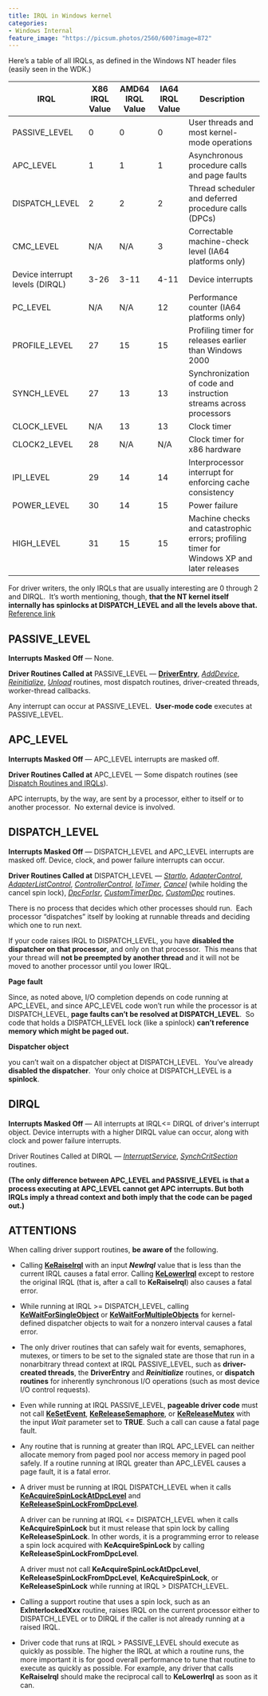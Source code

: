 ```yaml
---
title: IRQL in Windows kernel
categories:
- Windows Internal
feature_image: "https://picsum.photos/2560/600?image=872"
---
```

<!-- more -->

Here’s a table of all IRQLs, as defined in the Windows NT header files (easily seen in the WDK.)  

| **IRQL**                        | **X86 IRQL Value** | **AMD64** **IRQL Value** | **IA64 IRQL Value** | **Description**                                              |
| ------------------------------- | ------------------ | ------------------------ | ------------------- | ------------------------------------------------------------ |
| PASSIVE_LEVEL                   | 0                  | 0                        | 0                   | User threads and most kernel-mode operations                 |
| APC_LEVEL                       | 1                  | 1                        | 1                   | Asynchronous procedure calls and page faults                 |
| DISPATCH_LEVEL                  | 2                  | 2                        | 2                   | Thread scheduler and deferred procedure calls (DPCs)         |
| CMC_LEVEL                       | N/A                | N/A                      | 3                   | Correctable machine-check level (IA64 platforms only)        |
| Device interrupt levels (DIRQL) | 3-26               | 3-11                     | 4-11                | Device interrupts                                            |
| PC_LEVEL                        | N/A                | N/A                      | 12                  | Performance counter (IA64 platforms only)                    |
| PROFILE_LEVEL                   | 27                 | 15                       | 15                  | Profiling timer for releases earlier than Windows 2000       |
| SYNCH_LEVEL                     | 27                 | 13                       | 13                  | Synchronization of code and instruction streams across processors |
| CLOCK_LEVEL                     | N/A                | 13                       | 13                  | Clock timer                                                  |
| CLOCK2_LEVEL                    | 28                 | N/A                      | N/A                 | Clock timer for x86 hardware                                 |
| IPI_LEVEL                       | 29                 | 14                       | 14                  | Interprocessor interrupt for enforcing cache consistency     |
| POWER_LEVEL                     | 30                 | 14                       | 15                  | Power failure                                                |
| HIGH_LEVEL                      | 31                 | 15                       | 15                  | Machine checks and catastrophic errors; profiling timer for Windows XP and later releases |

For driver writers, the only IRQLs that are usually interesting are 0 through 2 and DIRQL.  It’s worth mentioning, though, **that the NT kernel itself internally has spinlocks at DISPATCH_LEVEL and all the levels above that.** [Reference link](https://blogs.msdn.microsoft.com/doronh/2010/02/02/what-is-irql/)

## PASSIVE_LEVEL

**Interrupts Masked Off** — None.

**Driver Routines Called at** PASSIVE_LEVEL — [**DriverEntry**](https://msdn.microsoft.com/library/windows/hardware/ff544113), [*AddDevice*](https://msdn.microsoft.com/library/windows/hardware/ff540521), [*Reinitialize*](https://msdn.microsoft.com/library/windows/hardware/ff561022), [*Unload*](https://msdn.microsoft.com/library/windows/hardware/ff564886) routines, most dispatch routines, driver-created threads, worker-thread callbacks.

Any interrupt can occur at PASSIVE_LEVEL.  **User-mode code** executes at PASSIVE_LEVEL. 

## APC_LEVEL

**Interrupts Masked Off** — APC_LEVEL interrupts are masked off.

**Driver Routines Called at** APC_LEVEL — Some dispatch routines (see [Dispatch Routines and IRQLs](https://docs.microsoft.com/en-us/windows-hardware/drivers/kernel/dispatch-routines-and-irqls)).

APC interrupts, by the way, are sent by a processor, either to itself or to another processor.  No external device is involved. 

## DISPATCH_LEVEL

**Interrupts Masked Off** — DISPATCH_LEVEL and APC_LEVEL interrupts are masked off. Device, clock, and power failure interrupts can occur.

**Driver Routines Called at** DISPATCH_LEVEL — [*StartIo*](https://msdn.microsoft.com/library/windows/hardware/ff563858), [*AdapterControl*](https://msdn.microsoft.com/library/windows/hardware/ff540504), [*AdapterListControl*](https://msdn.microsoft.com/library/windows/hardware/ff540513), [*ControllerControl*](https://msdn.microsoft.com/library/windows/hardware/ff542049), [*IoTimer*](https://msdn.microsoft.com/library/windows/hardware/ff550381), [*Cancel*](https://msdn.microsoft.com/library/windows/hardware/ff540742) (while holding the cancel spin lock), [*DpcForIsr*](https://msdn.microsoft.com/library/windows/hardware/ff544079), [*CustomTimerDpc*](https://msdn.microsoft.com/library/windows/hardware/ff542983), [*CustomDpc*](https://msdn.microsoft.com/library/windows/hardware/ff542972) routines.

There is no process that decides which other processes should run.  Each processor “dispatches” itself by looking at runnable threads and deciding which one to run next.  

If your code raises IRQL to DISPATCH_LEVEL, you have **disabled the dispatcher on that processor**, and only on that processor.  This means that your thread will **not be preempted by another thread** and it will not be moved to another processor until you lower IRQL. 

**Page fault**

Since, as noted above, I/O completion depends on code running at APC_LEVEL, and since APC_LEVEL code won’t run while the processor is at DISPATCH_LEVEL, **page faults can’t be resolved at DISPATCH_LEVEL**.  So code that holds a DISPATCH_LEVEL lock (like a spinlock) **can’t reference memory which might be paged out.** 

**Dispatcher object**

you can’t wait on a dispatcher object at DISPATCH_LEVEL.  You’ve already **disabled the dispatcher**.  Your only choice at DISPATCH_LEVEL is a **spinlock**. 

## DIRQL

**Interrupts Masked Off** — All interrupts at IRQL<= DIRQL of driver's interrupt object. Device interrupts with a higher DIRQL value can occur, along with clock and power failure interrupts.

Driver Routines Called at DIRQL — [*InterruptService*](https://msdn.microsoft.com/library/windows/hardware/ff547958), [*SynchCritSection*](https://msdn.microsoft.com/library/windows/hardware/ff563928) routines.

**(The only difference between APC_LEVEL and PASSIVE_LEVEL is that a process executing at APC_LEVEL cannot get APC interrupts. But both IRQLs imply a thread context and both imply that the code can be paged out.)**

## ATTENTIONS

When calling driver support routines, **be aware of** the following.

- Calling [**KeRaiseIrql**](https://msdn.microsoft.com/library/windows/hardware/ff553079) with an input ***NewIrql*** value that is less than the current IRQL causes a fatal error. Calling [**KeLowerIrql**](https://msdn.microsoft.com/library/windows/hardware/ff552968) except to restore the original IRQL (that is, after a call to **KeRaiseIrql**) also causes a fatal error.

- While running at IRQL >= DISPATCH_LEVEL, calling [**KeWaitForSingleObject**](https://msdn.microsoft.com/library/windows/hardware/ff553350) or [**KeWaitForMultipleObjects**](https://msdn.microsoft.com/library/windows/hardware/ff553324) for kernel-defined dispatcher objects to wait for a nonzero interval causes a fatal error.

- The only driver routines that can safely wait for events, semaphores, mutexes, or timers to be set to the signaled state are those that run in a nonarbitrary thread context at IRQL PASSIVE_LEVEL, such as **driver-created threads**, the **DriverEntry** and ***Reinitialize*** routines, or **dispatch routines** for inherently synchronous I/O operations (such as most device I/O control requests).

- Even while running at IRQL PASSIVE_LEVEL, **pageable driver code** must not call [**KeSetEvent**](https://msdn.microsoft.com/library/windows/hardware/ff553253), [**KeReleaseSemaphore**](https://msdn.microsoft.com/library/windows/hardware/ff553143), or [**KeReleaseMutex**](https://msdn.microsoft.com/library/windows/hardware/ff553140) with the input *Wait* parameter set to **TRUE**. Such a call can cause a fatal page fault.

- Any routine that is running at greater than IRQL APC_LEVEL can neither allocate memory from paged pool nor access memory in paged pool safely. If a routine running at IRQL greater than APC_LEVEL causes a page fault, it is a fatal error.

- A driver must be running at IRQL DISPATCH_LEVEL when it calls [**KeAcquireSpinLockAtDpcLevel**](https://msdn.microsoft.com/library/windows/hardware/ff551921) and [**KeReleaseSpinLockFromDpcLevel**](https://msdn.microsoft.com/library/windows/hardware/ff553150).

  A driver can be running at IRQL <= DISPATCH_LEVEL when it calls **KeAcquireSpinLock** but it must release that spin lock by calling **KeReleaseSpinLock**. In other words, it is a programming error to release a spin lock acquired with **KeAcquireSpinLock** by calling **KeReleaseSpinLockFromDpcLevel**.

  A driver must not call **KeAcquireSpinLockAtDpcLevel**, **KeReleaseSpinLockFromDpcLevel**, **KeAcquireSpinLock**, or **KeReleaseSpinLock** while running at IRQL > DISPATCH_LEVEL.

- Calling a support routine that uses a spin lock, such as an **ExInterlockedXxx** routine, raises IRQL on the current processor either to DISPATCH_LEVEL or to DIRQL if the caller is not already running at a raised IRQL.

- Driver code that runs at IRQL > PASSIVE_LEVEL should execute as quickly as possible. The higher the IRQL at which a routine runs, the more important it is for good overall performance to tune that routine to execute as quickly as possible. For example, any driver that calls **KeRaiseIrql** should make the reciprocal call to **KeLowerIrql** as soon as it can.